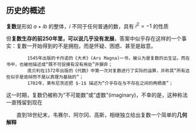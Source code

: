 ## **历史的概述**

**复数**是形如 $a+ib$ 的整体，$i$ 不同于任何普通的数，具有 $i^2=-1$ 的性质  

但**复数生存的前250年里，可以说几乎没有发展**，答案中似乎存在这样的一个事实：复数一开始得到的不是拥抱，而是怀疑、困惑、甚至是敌意。  
```
        1545年出版的卡丹诺的《大术》(Ars Magna)一书，被认为是复数的出生证。而在书中，也被他描述成“既不可捉摸有没有用处”并摒弃；  
        庞贝利在1572年出版的《代数》中第一次对复数进行了实际的运算，并称其“所有这些似乎是诡辩而不是以真理为基础的”；  
        1702年，莱布尼茨还把 $-1$ 描述为“介乎存在与不存在之间的两栖类”；  
```
这一时期，复数仍被称为“不可能数”或“虚数”(imaginary)，不幸的是，这种称法一直残留到现在  

&emsp;&emsp;直到18世纪末，韦赛尔、阿尔冈、高斯，相继独立给出复数一个简单的**几何解释**